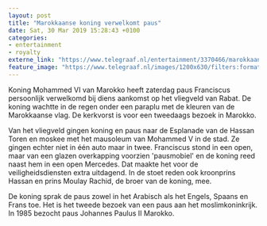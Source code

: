 ```yaml
---
layout: post
title: "Marokkaanse koning verwelkomt paus"
date: Sat, 30 Mar 2019 15:28:43 +0100
categories: 
- entertainment 
- royalty 
externe_link: "https://www.telegraaf.nl/entertainment/3370466/marokkaanse-koning-verwelkomt-paus"
feature_image: "https://www.telegraaf.nl/images/1200x630/filters:format(jpeg):quality(80)/cdn-kiosk-api.telegraaf.nl/1ebaddc2-52f8-11e9-9f98-0217670beecd.jpg"
---
```


<p class="intro">Koning Mohammed VI van Marokko heeft zaterdag paus Franciscus persoonlijk verwelkomd bij diens aankomst op het vliegveld van Rabat. De koning wachtte in de regen onder een paraplu met de kleuren van de Marokkaanse vlag. De kerkvorst is voor een tweedaags bezoek in Marokko.</p> <p>Van het vliegveld gingen koning en paus naar de Esplanade van de Hassan Toren en moskee met het mausoleum van Mohammed V in de stad. Ze gingen echter niet in één auto maar in twee. Franciscus stond in een open, maar van een glazen overkapping voorzien 'pausmobiel' en de koning reed naast hem in een open Mercedes. Dat maakte het voor de veiligheidsdiensten extra uitdagend. In de stoet reden ook kroonprins Hassan en prins Moulay Rachid, de broer van de koning, mee.</p><p>De koning sprak de paus zowel in het Arabisch als het Engels, Spaans en Frans toe. Het is het tweede bezoek van een paus aan het moslimkoninkrijk. In 1985 bezocht paus Johannes Paulus II Marokko.</p>
